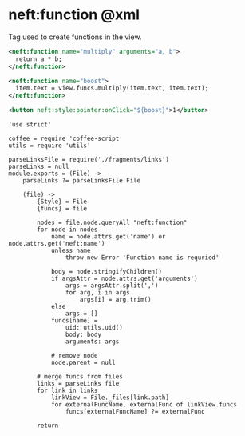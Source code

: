 neft:function @xml
==================

Tag used to create functions in the view.

```xml
<neft:function name="multiply" arguments="a, b">
  return a * b;
</neft:function>

<neft:function name="boost">
  item.text = view.funcs.multiply(item.text, item.text);
</neft:function>

<button neft:style:pointer:onClick="${boost}">1</button>
```

	'use strict'

	coffee = require 'coffee-script'
	utils = require 'utils'

	parseLinksFile = require('./fragments/links')
	parseLinks = null
	module.exports = (File) ->
		parseLinks ?= parseLinksFile File

		(file) ->
			{Style} = File
			{funcs} = file

			nodes = file.node.queryAll "neft:function"
			for node in nodes
				name = node.attrs.get('name') or node.attrs.get('neft:name')
				unless name
					throw new Error 'Function name is requried'

				body = node.stringifyChildren()
				if argsAttr = node.attrs.get('arguments')
					args = argsAttr.split(',')
					for arg, i in args
						args[i] = arg.trim()
				else
					args = []
				funcs[name] =
					uid: utils.uid()
					body: body
					arguments: args

				# remove node
				node.parent = null

			# merge funcs from files
			links = parseLinks file
			for link in links
				linkView = File._files[link.path]
				for externalFuncName, externalFunc of linkView.funcs
					funcs[externalFuncName] ?= externalFunc

			return
